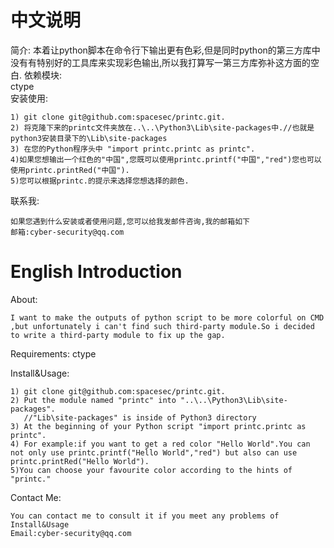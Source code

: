 中文说明
========

简介:
	本着让python脚本在命令行下输出更有色彩,但是同时python的第三方库中没有有特别好的工具库来实现彩色输出,所以我打算写一第三方库弥补这方面的空白.
依赖模块:  
   ctype  
安装使用:

	1) git clone git@github.com:spacesec/printc.git.
	2) 将克隆下来的printc文件夹放在..\..\Python3\Lib\site-packages中.//也就是python3安装目录下的\Lib\site-packages
	3) 在您的Python程序头中 "import printc.printc as printc".
	4)如果您想输出一个红色的"中国",您既可以使用printc.printf("中国","red")您也可以使用printc.printRed("中国").
	5)您可以根据printc.的提示来选择您想选择的颜色.
	
联系我:

	如果您遇到什么安装或者使用问题,您可以给我发邮件咨询,我的邮箱如下
	邮箱:cyber-security@qq.com

	
English Introduction
========

About:

	I want to make the outputs of python script to be more colorful on CMD ,but unfortunately i can't find such third-party module.So i decided to write a third-party module to fix up the gap.

Requirements:
	ctype

Install&Usage:
	
	1) git clone git@github.com:spacesec/printc.git.
	2) Put the module named "printc" into "..\..\Python3\Lib\site-packages".
	   //"Lib\site-packages" is inside of Python3 directory
	3) At the beginning of your Python script "import printc.printc as printc".
	4) For example:if you want to get a red color "Hello World".You can not only use printc.printf("Hello World","red") but also can use printc.printRed("Hello World").
	5)You can choose your favourite color according to the hints of "printc."
	
Contact Me:

	You can contact me to consult it if you meet any problems of Install&Usage
	Email:cyber-security@qq.com